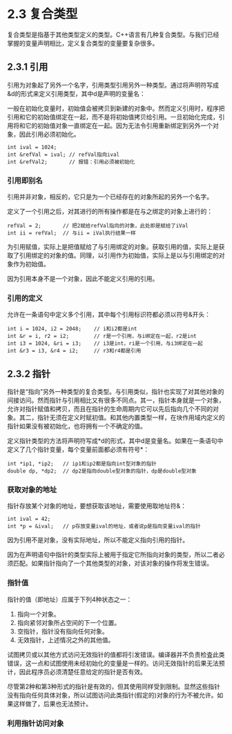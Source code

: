 # 2.3 复合类型

复合类型是指基于其他类型定义的类型。C++语言有几种复合类型。与我们已经掌握的变量声明相比，定义复合类型的变量要复杂很多。

## 2.3.1 引用

引用为对象起了另外一个名字，引用类型引用另外一种类型。通过将声明符写成&d的形式来定义引用类型，其中d是声明的变量名：

一般在初始化变量时，初始值会被拷贝到新建的对象中。然而定义引用时，程序把引用和它的初始值绑定在一起，而不是将初始值拷贝给引用。一旦初始化完成，引用将和它的初始值对象一直绑定在一起。因为无法令引用重新绑定到另外一个对象，因此引用必须初始化。

```
int ival = 1024;
int &refVal = ival; // refVal指向ival
int &refVal2;       // 报错：引用必须被初始化
```

### 引用即别名

引用并非对象，相反的，它只是为一个已经存在的对象所起的另外一个名字。

定义了一个引用之后，对其进行的所有操作都是在与之绑定的对象上进行的：

```
refVal = 2;       // 把2赋给refVal指向的对象，此处即是赋给了iVal
int ii = refVal;  // 与ii = iVal执行结果一样
```

为引用赋值，实际上是把值赋给了与引用绑定的对象。获取引用的值，实际上是获取了引用绑定的对象的值。同理，以引用作为初始值，实际上是以与引用绑定的对象作为初始值。

因为引用本身不是一个对象，因此不能定义引用的引用。

### 引用的定义

允许在一条语句中定义多个引用，其中每个引用标识符都必须以符号&开头：

```
int i = 1024, i2 = 2048;    // i和i2都是int
int &r = i, r2 = i2;        // r是一个引用，与i绑定在一起，r2是int  
int i3 = 1024, &ri = i3;    // i3是int，ri是一个引用，与i3绑定在一起
int &r3 = i3, &r4 = i2;     // r3和r4都是引用
```

## 2.3.2 指针

指针是“指向”另外一种类型的复合类型。与引用类似，指针也实现了对其他对象的间接访问。然而指针与引用相比又有很多不同点。其一，指针本身就是一个对象，允许对指针赋值和拷贝，而且在指针的生命周期内它可以先后指向几个不同的对象。其二，指针无须在定义时赋初值。和其他内置类型一样，在块作用域内定义的指针如果没有被初始化，也将拥有一个不确定的值。

定义指针类型的方法将声明符写成\*d的形式，其中d是变量名。如果在一条语句中定义了几个指针变量，每个变量前面都必须有符号\*：

```
int *ip1, *ip2;   // ip1和ip2都是指向int型对象的指针
double dp, *dp2;  // dp2是指向double型对象的指针，dp是double型对象
```

### 获取对象的地址

指针存放某个对象的地址，要想获取该地址，需要使用取地址符&：

```
int ival = 42;
int *p = &ival;   // p存放变量ival的地址，或者说p是指向变量ival的指针
```

因为引用不是对象，没有实际地址，所以不能定义指向引用的指针。

因为在声明语句中指针的类型实际上被用于指定它所指向对象的类型，所以二者必须匹配。如果指针指向了一个其他类型的对象，对该对象的操作将发生错误。

### 指针值

指针的值（即地址）应属于下列4种状态之一：

1. 指向一个对象。
2. 指向紧邻对象所占空间的下一个位置。
3. 空指针，指针没有指向任何对象。
4. 无效指针，上述情况之外的其他值。

试图拷贝或以其他方式访问无效指针的值都将引发错误。编译器并不负责检査此类错误，这一点和试图使用未经初始化的变量是一样的。访问无效指针的后果无法预计，因此程序员必须清楚任意给定的指针是否有效。

尽管第2种和第3种形式的指针是有效的，但其使用同样受到限制。显然这些指针没有指向任何具体对象，所以试图访问此类指针(假定的)对象的行为不被允许。如果这样做了，后果也无法预计。

### 利用指针访问对象






























